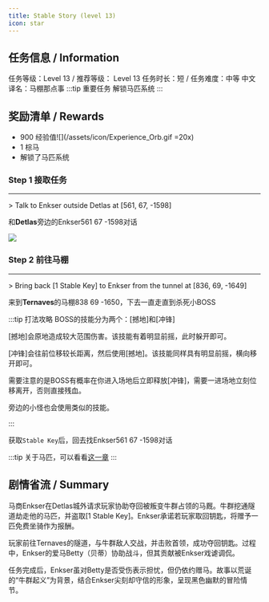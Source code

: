 ```yaml
---
title: Stable Story (level 13)
icon: star
---
```


## 任务信息 / Information
任务等级：Level 13 / 推荐等级： Level 13
任务时长：短 / 任务难度：中等
中文译名：马棚那点事
:::tip 重要任务
解锁马匹系统
:::

## 奖励清单 / Rewards

+ 900 经验值![](/assets/icon/Experience_Orb.gif =20x) 
+ 1 棕马
+ 解锁了马匹系统

### Step 1 接取任务
---
\> Talk to Enkser outside Detlas at [561, 67, -1598]

和**Detlas**旁边的<NPC>Enkser</NPC><CC>561 67 -1598</CC>对话

![](/assets/img/lv13-1.png)

### Step 2 前往马棚
---
\> Bring back [1 Stable Key] to Enkser from the tunnel at [836, 69, -1649]

来到**Ternaves**的马棚<CC>838 69 -1650</CC>，下去一直走直到杀死小BOSS

:::tip 打法攻略
BOSS的技能分为两个：[撼地]和[冲锋]

[撼地]会原地造成较大范围伤害。该技能有着明显前摇，此时躲开即可。

[冲锋]会往前位移较长距离，然后使用[撼地]。该技能同样具有明显前摇，横向移开即可。

需要注意的是BOSS有概率在你进入场地后立即释放[冲锋]，需要一进场地立刻位移离开，否则直接残血。

旁边的小怪也会使用类似的技能。

:::

获取`Stable Key`后，回去找<NPC>Enkser</NPC><CC>561 67 -1598</CC>对话



:::tip
关于马匹，可以看看[这一章](/guide/basesystem/horse.html)
:::





## 剧情省流 / Summary



马商Enkser在Detlas城外请求玩家协助夺回被叛变牛群占领的马厩。牛群挖通隧道劫走他的马匹，并盗取[1 Stable Key]。Enkser承诺若玩家取回钥匙，将赠予一匹免费坐骑作为报酬。

玩家前往Ternaves的隧道，与牛群敌人交战，并击败首领，成功夺回钥匙。过程中，Enkser的爱马Betty（贝蒂）协助战斗，但其贡献被Enkser戏谑调侃。

任务完成后，Enkser虽对Betty是否受伤表示担忧，但仍依约赠马。故事以荒诞的“牛群起义”为背景，结合Enkser尖刻却守信的形象，呈现黑色幽默的冒险情节。